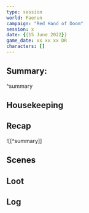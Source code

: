 ```yaml
---
type: session
world: Faerun
campaign: "Red Hand of Doom"
session: x
date: {{15 June 2022}}
game_date: xx xx xx DR
characters: []
---
```




## Summary:

^summary
## Housekeeping
## Recap
![[^summary]]
## Scenes
## Loot
## Log


